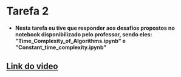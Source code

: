 # Tarefa 2
* <b>Nesta tarefa eu tive que responder aos desafios propostos no notebook disponibilizado pelo professor, sendo eles: "Time_Complexity_of_Algorithms.ipynb" e "Constant_time_complexity.ipynb"</b>

## [Link do video](https://www.loom.com/share/3aeeebdcc153448c8c93aa9d3cffb729?sid=67872b2d-2ef2-409d-a9fd-fa331d62c79e)